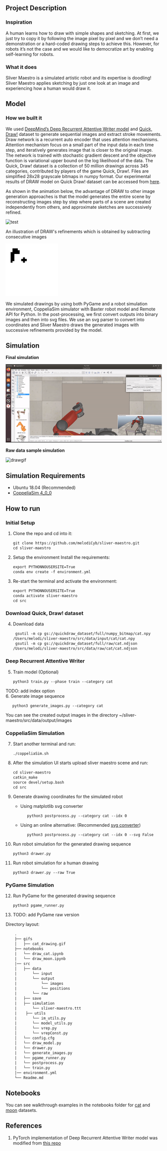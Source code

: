 ## Project Description

### Inspiration
A human learns how to draw with simple shapes and sketching.  At first, we just try to copy it by following the image pixel by pixel and we don’t need a demonstration or a hard-coded drawing steps to achieve this. However, for robots it’s not the case and we would like to democratize art by enabling self-learning for robots.

### What it does
Sliver Maestro is a simulated artistic robot and its expertise is doodling! Sliver Maestro applies sketching by just one look at an image and experiencing how a human would draw it. 

## Model


### How we built it

We used [DeepMind’s Deep Recurrent Attentive Writer model](https://deepmind.com/research/publications/draw-recurrent-neural-network-image-generation) and [Quick, Draw!](https://github.com/googlecreativelab/quickdraw-dataset) dataset to generate sequential images and extract stroke movements. 
Draw network is a recurrent auto encoder that uses attention mechanisms. Attention mechanism focus on a small part of the input data in each time step, and iteratively generates image that is closer to the original image. The network is trained with stochastic gradient descent and the
objective function is variational upper bound on the log likelihood of the data. The Quick, Draw! dataset is a collection of 50 million drawings across 345 categories, contributed by players of the game Quick, Draw!. Files are simplified 28x28 grayscale bitmaps in numpy format. 
Our experimental results of DRAW model on Quick Draw! dataset can be accessed from [here](https://github.com/melodiCyb/MSc/blob/master/deep-learning/research-project/draw.pdf).

As shown in the animation below, the advantage of DRAW to  other image generation approaches is that the model generates the entire scene by reconstructing images step by step where parts of a scene are created independently from others, and approximate sketches are successively refined.
 

![test](https://github.com/melodiCyb/neural-networks/blob/master/catdraw.gif)

An illustration of DRAW's refinements which is obtained by subtracting consecutive images 

![drawpostprocess](https://github.com/melodiCyb/sliver-maestro/blob/master/gifs/postprocessed_draw.gif)


We simulated drawings by using both PyGame and a robot simulation environment, CoppeliaSim simulator with Baxter robot
 model and Remote API for Python. In the post-processing, we first convert outputs into binary images and  then into svg files. We use an svg parser to convert into coordinates
 and Sliver Maestro draws the generated images with successive refinements provided by the model.

## Simulation 
 **Final simulation**

![bankstergif](https://github.com/melodiCyb/sliver-maestro/blob/master/gifs/generated.gif)


**Raw data sample simulation**

![drawgif](https://github.com/melodiCyb/baxter-drawing/blob/master/baxter_ws/baxter_drawing_cat.gif)



## Simulation Requirements

* Ubuntu 18.04 (Recommended)
* [CoppeliaSim 4_0_0](https://coppeliarobotics.com/previousVersions)

## How to run

### Initial Setup
1. Clone the repo and cd into it:
        
       git clone https://github.com/melodiCyb/sliver-maestro.git
       cd sliver-maestro
      
2. Setup the environment Install the requirements:

       export PYTHONNOUSERSITE=True
       conda env create -f environment.yml
       
3. Re-start the terminal and activate the environment:

       export PYTHONNOUSERSITE=True
       conda activate sliver-maestro
       cd src
      
### Download Quick, Draw! dataset

4. Download data
        
        gsutil -m cp gs://quickdraw_dataset/full/numpy_bitmap/cat.npy /Users/melodi/sliver-maestro/src/data/input/cat/cat.npy
        gsutil -m cp gs://quickdraw_dataset/full/raw/cat.ndjson /Users/melodi/sliver-maestro/src/data/raw/cat/cat.ndjson

### Deep Recurrent Attentive Writer

5. Train model (Optional) 

       python3 train.py --phase train --category cat
TODO: add index option        
6. Generate image sequence 
    
       python3 generate_images.py --category cat

You can see the created output images in the directory ~/sliver-maestro/src/data/output/images    

### CoppeliaSim Simulation


7. Start another terminal and run:

       ./coppeliaSim.sh
       
8. After the simulation UI starts upload sliver maestro scene and run:
 
       cd sliver-maestro
       catkin_make
       source devel/setup.bash
       cd src
       
9. Generate drawing coordinates for the simulated robot
   * Using matplotlib svg converter
       
            python3 postprocess.py --category cat --idx 0
        
   * Using an online alternative: (Recommended [svg converter](https://image.online-convert.com/convert-to-svg))
   
            python3 postprocess.py --category cat --idx 0 --svg False
       
        
       
10. Run robot simulation for the generated drawing sequence

        python3 drawer.py 
       
11. Run robot simulation for a human drawing 
        
        python3 drawer.py --raw True

### PyGame Simulation
       
12. Run PyGame for the generated drawing sequence
        
        python3 pgame_runner.py
        
13. TODO: add PyGame raw version 

Directory layout:

        .
        ├── gifs        
        │   ├── cat_drawing.gif
        ├── notebooks
        |   └── draw_cat.ipynb
        |   └── draw_moon.ipynb
        │── src
        │   ├── data         
        |       └── input
        |       └── output
        |           └── images
        |           └── positions
        |       └── raw      
        |   ├── save
        |   ├── simulation
        |       └── sliver-maestro.ttt
        |    ├── utils
        |       └── im_utils.py
        |       └── model_utils.py
        │       └── vrep.py
        │       └── vrepConst.py
        │   └── config.cfg
        │   └── draw_model.py
        |   └── drawer.py
        |   └── generate_images.py
        |   └── pgame_runner.py
        |   └── postprocess.py
        |   └── train.py
        │── environment.yml
        └── Readme.md
        
## Notebooks
 You can see walkthrough examples in the notebooks folder for [cat](https://github.com/melodiCyb/sliver-maestro/blob/master/notebooks/draw_cat.ipynb) and [moon](https://github.com/melodiCyb/sliver-maestro/blob/master/notebooks/draw_moon.ipynb) datasets. 
## References
1. PyTorch implementation of Deep Recurrent Attentive Writer model was modified from [this repo](https://github.com/chenzhaomin123/draw_pytorch)
